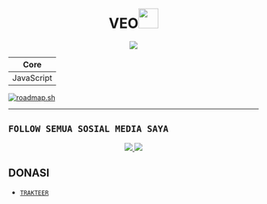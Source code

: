 <h1 align="center">VEO<img src="https://user-images.githubusercontent.com/1303154/88677602-1635ba80-d120-11ea-84d8-d263ba5fc3c0.gif" width="40px" alt=""><br></h1>
<p align="center">
<img src="https://media.tenor.com/Z9SazAegMbIAAAAd/aurelius467385-yofukashi-no-uta.gif" autoplay/>
</p>

<p align="center">

| Core |
|------|
| JavaScript |

</p>

[![roadmap.sh](https://roadmap.sh/card/tall/64e75b13b128dce3cb6f9bb7?variant=dark&roadmaps=frontend%2Cjavascript%2Cnodejs%2Creact)](https://roadmap.sh)

---

## `FOLLOW SEMUA SOSIAL MEDIA SAYA`

<p align="center">
<a href="https://www.instagram.com/veoveneht"><img src="https://img.shields.io/badge/Instagram-E4405F?style=for-the-badge&logo=instagram&logoColor=white"/> 
<a href="https://wa.me/6283113810321"><img src="https://img.shields.io/badge/WhatsApp-25D366?style=for-the-badge&logo=whatsapp&logoColor=white" /></a>
</p>

## DONASI

- [`TRAKTEER`](https://trakteer.id/veoveneht/tip?quantity=1)
